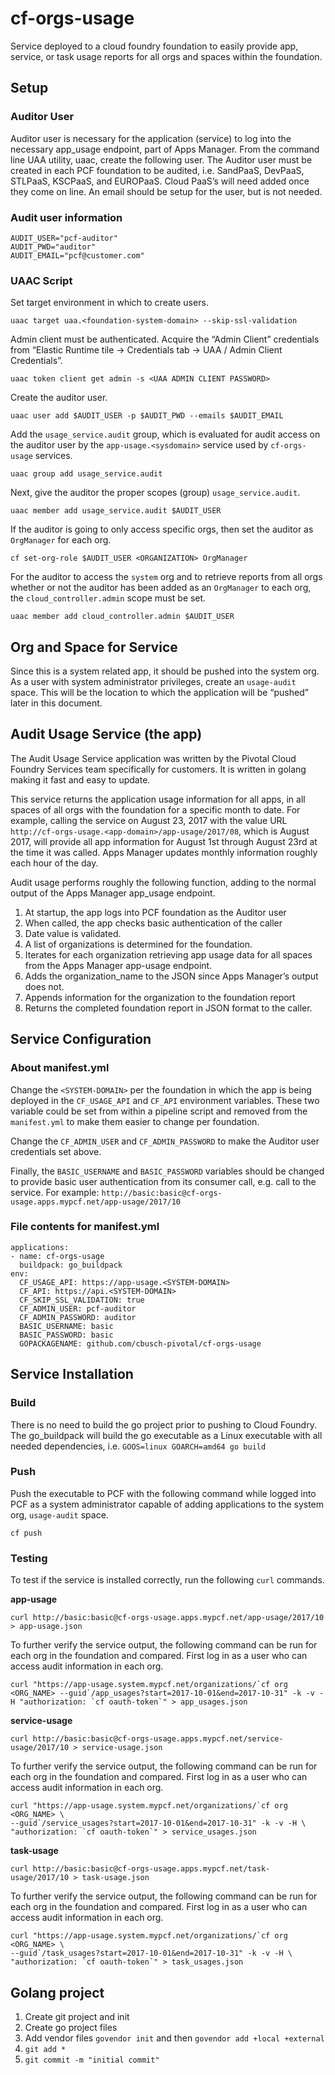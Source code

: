 # cf-orgs-usage
Service deployed to a cloud foundry foundation to easily provide app, service, or task usage reports for all orgs and spaces within the foundation.

##  Setup
### Auditor User
Auditor user is necessary for the application (service) to log into the necessary app_usage endpoint, part of Apps Manager. From the command line UAA utility, uaac, create the following user. The Auditor user must be created in each PCF foundation to be audited, i.e. SandPaaS, DevPaaS, STLPaaS, KSCPaaS, and EUROPaaS. Cloud PaaS’s will need added once they come on line. An email should be setup for the user, but is not needed.

### Audit user information
```
AUDIT_USER="pcf-auditor"
AUDIT_PWD="auditor"
AUDIT_EMAIL="pcf@customer.com"
```
### UAAC Script
Set target environment in which to create users.
```
uaac target uaa.<foundation-system-domain> --skip-ssl-validation
```

Admin client must be authenticated. Acquire the “Admin Client” credentials from “Elastic Runtime tile -> Credentials tab -> UAA / Admin Client Credentials”.
```
uaac token client get admin -s <UAA ADMIN CLIENT PASSWORD>
```

Create the auditor user.
```
uaac user add $AUDIT_USER -p $AUDIT_PWD --emails $AUDIT_EMAIL
```

Add the `usage_service.audit` group, which is evaluated for audit access on the auditor user by the `app-usage.<sysdomain>` service used by `cf-orgs-usage` services.
```
uaac group add usage_service.audit
```

Next, give the auditor the proper scopes (group) `usage_service.audit`.
```
uaac member add usage_service.audit $AUDIT_USER
```

If the auditor is going to only access specific orgs, then set the auditor as `OrgManager` for each org.
```
cf set-org-role $AUDIT_USER <ORGANIZATION> OrgManager
```

For the auditor to access the `system` org and to retrieve reports from all orgs whether or not the auditor has been added as an `OrgManager` to each org, the `cloud_controller.admin` scope must be set.
```
uaac member add cloud_controller.admin $AUDIT_USER
```

## Org and Space for Service
Since this is a system related app, it should be pushed into the system org. As a user with system administrator privileges, create an `usage-audit` space. This will be the location to which the application will be “pushed” later in this document.

## Audit Usage Service (the app)
The Audit Usage Service application was written by the Pivotal Cloud Foundry Services team specifically for customers. It is written in golang making it fast and easy to update.

This service returns the application usage information for all apps, in all spaces of all orgs with the foundation for a specific month to date. For example, calling the service on August 23, 2017 with the value URL `http://cf-orgs-usage.<app-domain>/app-usage/2017/08`, which is August 2017, will provide all app information for August 1st through August 23rd at the time it was called. Apps Manager updates monthly information roughly each hour of the day.

Audit usage performs roughly the following function, adding to the normal output of the Apps Manager app_usage endpoint.

1. At startup, the app logs into PCF foundation as the Auditor user
2. When called, the app checks basic authentication of the caller
3. Date value is validated.
4. A list of organizations is determined for the foundation.
5. Iterates for each organization retrieving app usage data for all spaces from the Apps Manager app-usage endpoint.
6. Adds the organization_name to the JSON since Apps Manager’s output does not.
7. Appends information for the organization to the foundation report
8. Returns the completed foundation report in JSON format to the caller.

## Service Configuration

### About manifest.yml
Change the `<SYSTEM-DOMAIN>` per the foundation in which the app is being deployed in the `CF_USAGE_API` and `CF_API` environment variables. These two variable could be set from within a pipeline script and removed from the `manifest.yml` to make them easier to change per foundation.

Change the `CF_ADMIN_USER` and `CF_ADMIN_PASSWORD` to make the Auditor user credentials set above.

Finally, the `BASIC_USERNAME` and `BASIC_PASSWORD` variables should be changed to provide basic user authentication from its consumer call, e.g. call to the service. For example: `http://basic:basic@cf-orgs-usage.apps.mypcf.net/app-usage/2017/10`

### File contents for manifest.yml
```
applications:
- name: cf-orgs-usage
  buildpack: go_buildpack
env:
  CF_USAGE_API: https://app-usage.<SYSTEM-DOMAIN>
  CF_API: https://api.<SYSTEM-DOMAIN>
  CF_SKIP_SSL_VALIDATION: true
  CF_ADMIN_USER: pcf-auditor
  CF_ADMIN_PASSWORD: auditor
  BASIC_USERNAME: basic
  BASIC_PASSWORD: basic
  GOPACKAGENAME: github.com/cbusch-pivotal/cf-orgs-usage
```

## Service Installation
### Build
There is no need to build the go project prior to pushing to Cloud Foundry. The go_buildpack will build the go executable as a Linux executable with all needed dependencies, i.e. `GOOS=linux GOARCH=amd64 go build`

### Push
Push the executable to PCF with the following command while logged into PCF as a system administrator capable of adding applications to the system org, `usage-audit` space.

`cf push`

### Testing
To test if the service is installed correctly, run the following `curl` commands.

__app-usage__
```
curl http://basic:basic@cf-orgs-usage.apps.mypcf.net/app-usage/2017/10 > app-usage.json
```

To further verify the service output, the following command can be run for each org in the foundation and compared. First log in as a user who can access audit information in each org.
```
curl "https://app-usage.system.mypcf.net/organizations/`cf org <ORG_NAME> --guid`/app_usages?start=2017-10-01&end=2017-10-31" -k -v -H "authorization: `cf oauth-token`" > app_usages.json
```

__service-usage__
```
curl http://basic:basic@cf-orgs-usage.apps.mypcf.net/service-usage/2017/10 > service-usage.json
```

To further verify the service output, the following command can be run for each org in the foundation and compared. First log in as a user who can access audit information in each org.
```
curl "https://app-usage.system.mypcf.net/organizations/`cf org <ORG_NAME> \
--guid`/service_usages?start=2017-10-01&end=2017-10-31" -k -v -H \
"authorization: `cf oauth-token`" > service_usages.json
```

__task-usage__
```
curl http://basic:basic@cf-orgs-usage.apps.mypcf.net/task-usage/2017/10 > task-usage.json
```

To further verify the service output, the following command can be run for each org in the foundation and compared. First log in as a user who can access audit information in each org.
```
curl "https://app-usage.system.mypcf.net/organizations/`cf org <ORG_NAME> \
--guid`/task_usages?start=2017-10-01&end=2017-10-31" -k -v -H \
"authorization: `cf oauth-token`" > task_usages.json
```

## Golang project
1. Create git project and init
2. Create go project files
3. Add vendor files `govendor init` and then `govendor add +local +external`
4. `git add *`
5. `git commit -m "initial commit"`
 
